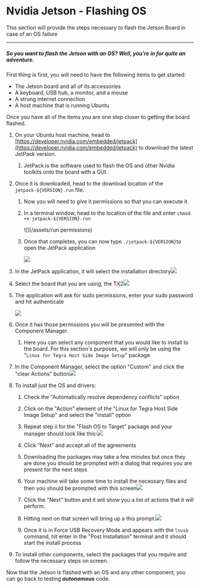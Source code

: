 # Nvidia Jetson - Flashing OS

This section will provide the steps necessary to flash the Jetson Board in case of an OS failure

---

##### So you want to flash the Jetson with an OS? Well, you're in for quite an adventure.

First thing is first, you will need to have the following items to get started:

* The Jetson board and all of its accessories
* A keyboard, USB hub, a monitor, and a mouse
* A strong internet connection
* A host machine that is running Ubuntu

Once you have all of the items you are one step closer to getting the board flashed.

1. On your Ubuntu host machine, head to [https://developer.nvidia.com/embedded/jetpack](https://developer.nvidia.com/embedded/jetpack) to download the latest JetPack version.
   1. JetPack is the software used to flash the OS and other Nvidia toolkits onto the board with a GUI. 
2. Once it is downloaded, head to the download location of the  `jetpack-${VERSION}.run`  file.

   1. Now you will need to give it permissions so that you can execute it.

   2. In a terminal window, head to the location of the file and enter  `chmod +x jetpack-${VERSION}.run`

      ![](/assets/run permissions)

   3. Once that completes, you can now type `./jetpack-${VERSION}`to open the JetPack application

      ![](/assets/run_it.png)

3. In the JetPack application,  it will select the installation directory![](/assets/install_location.png)

4. Select the board that you are using, the TX2![](/assets/board.png)

5. The application will ask for sudo permissions, enter your sudo password and hit authenticate

   ![](/assets/sudo.png)

6. Once it has those permissions you will be presented with the Component Manager.

   1. Here you can select any component that you would like to install to the board. For this section's purposes, we will only be using the "`Linux for Tegra Host Side Image Setup`" package

7. In the Component Manager, select the option "Custom" and click the "clear Actions" button![](/assets/components.png)

8. To install just the OS and drivers:

   1. Check the "Automatically resolve dependency conflicts" option

   2. Click on the "Action" element of the "Linux for Tegra Host Side Image Setup" and select the "install" option

   3. Repeat step ii for the "Flash OS to Target" package and your manager should look like this:![](/assets/install_OS.png)

   4. Click "Next" and accept all of the agreements

   5. Downloading the packages may take a few minutes but once they are done you should be prompted with a dialog that requires you are present for the next steps

   6. Your machine will take some time to install the necessary files and then you should be prompted with this screen![](/assets/host_done.png)

   7. Click the "Next" button and it will show you a list of actions that it will perform.

   8. Hitting next on that screen will bring up a this prompt:![](/assets/Force_USB.png)

   9. Once it is in Force USB Recovery Mode and appears with the `lsusb` command, hit enter in the "Post Installation" terminal and it should start the install process

9. To install other components, select the packages that you require and follow the necessary steps on screen.

Now that the Jetson is flashed with an OS and any other component, you can go back to testing _**autonomous**_ code.

